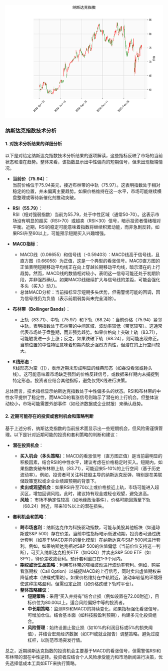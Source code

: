 ![图](NDAQ.png)

### 纳斯达克指数技术分析

#### 1. 对技术分析结果的详细分析
以下是对给定纳斯达克指数技术分析结果的逐项解读，这些指标反映了市场的当前状态和潜在趋势。整体来看，该指数显示出中性偏向的短期信号，但未出现极端情况。

- **当前价（75.94）**：  
  当前价格位于75.94美元，接近布林带的中轨（75.97）。这表明指数处于相对稳定的位置，并未偏离主要趋势。如果价格维持在这一水平，市场可能继续横盘整理或等待新催化剂推动突破。

- **RSI（55.79）**：  
  RSI（相对强弱指数）当前为55.79，处于中性区域（通常50-70）。这表示市场没有明显的超买（RSI>70）或超卖（RSI<30）信号，暗示投资者情绪相对平衡。近期，RSI的稳定可能意味着指数将继续积累动能，而非急剧反转。如果RSI升至60以上，可能预示短期买入兴趣增强。

- **MACD指标**：  
  - MACD线（0.06655）和信号线（-0.59403）：MACD线高于信号线，且直方图（0.66058）为正值，这是一个典型的看涨信号。MACD直方图的正值表明短期移动平均线正在向上穿越长期移动平均线，暗示潜在的上行趋势。然而，MACD线的数值相对较小，表明这一信号可能还处于初期阶段，并非强烈确认。如果MACD线继续扩大与信号线的差距，可能会强化多头（买入）动力。
  - 总体MACD分析：当前指标显示短期多头优势，但需警惕可能的回调，因为信号线仍为负值（表示前期弱势尚未完全消除）。

- **布林带（Bollinger Bands）**：  
  - 上轨（83.71）、中轨（75.97）和下轨（68.24）：当前价格（75.94）紧邻中轨，表明指数处于布林带的中间区域，波动率较低（带宽较窄）。这通常代表市场处于盘整期，而非强势趋势。如果价格向上突破上轨（83.71），可能触发进一步上涨；反之，如果跌破下轨（68.24），则可能出现修正。当前位置的中性特征意味着短期内缺乏强烈方向性，但潜在的上行空间较大。

- **K线形态**：  
  K线形态为空（[]），表示近期未形成明显的经典形态（如吞没看涨或锤头线）。这可能意味着市场缺乏强烈的价格反转信号，或数据采样期内未捕捉到特定形态。投资者应结合其他指标，避免仅凭K线进行决策。

总体而言，技术指标显示纳斯达克指数处于中性偏多头的状态。RSI和布林带的中性水平提供了稳定性，而MACD的看涨信号则暗示了潜在的上行机会。但整体波动较小，市场可能需要外部事件（如经济数据或企业财报）来确认趋势。

#### 2. 近期可能存在的投资或套利机会和策略判断
基于上述分析，纳斯达克指数的当前技术面显示出一些短期机会，但风险需谨慎管理。以下是针对近期可能的投资和套利策略的判断和建议：

- **潜在投资机会**：  
  - **买入机会（多头策略）**：MACD的看涨信号（直方图正值）是当前最明显的积极因素，结合RSI的中性水平，建议考虑在价格稳定时买入。短期内，如果指数突破布林带上轨（83.71），可能迎来5-10%的上行空间（基于历史波动率）。例如，投资者可关注科技股主导的纳斯达克反弹，特别是在美联储政策宽松或企业业绩超预期的背景下。
  - **卖出或观望机会**：如果RSI升至70以上或价格接近上轨，市场可能进入超买区，增加回调风险。此时，建议持有现金或轻仓观望，避免追高。
  - **风险：** 市场不确定性较高（如地缘政治事件），价格可能回落至下轨（68.24）附近，带来10%以上的潜在损失。

- **套利机会和策略**：  
  - **跨市场套利**：纳斯达克作为科技驱动指数，可能与美股其他板块（如道琼斯或S&P 500）存在价差。当前中性指标暗示低波动期，投资者可通过统计套利（如基于MACD差异的量化模型）在纳斯达克与S&P 500间进行套利。例如，如果纳斯达克相对S&P 500的估值偏低（当前价位支持这一判断），可买入纳斯达克相关ETF（如QQQ）并卖出S&P 500 ETF（如SPY），待价差收敛获利。预计套利窗口在1-3个月内。
  - **期权或衍生品策略**：利用布林带的窄幅波动进行波动率套利。例如，购买看涨期权（Call Option）以捕捉MACD的上行信号，同时卖出虚值期权来降低成本（铁蝶式策略）。如果价格维持在中轨附近，波动率较低的环境将使这种策略盈利，但需设定止损（如价格跌破下轨时平仓）。
  - **整体策略建议**：  
    - **短期策略**：采用“买入并持有”结合止损（例如设置在72.00附近），目标价位为80.00以上。适合风险偏好中等的投资者。
    - **中长期策略**：监测RSI和MACD的持续变化，如果指标强化看涨信号，可增加仓位。结合基本面（如科技股盈利预期），构建多元化投资组合。
    - **风险管理**：始终设置止盈止损（如10%的利润目标或5%的损失阈值），并结合宏观经济数据（如CPI或就业报告）调整策略。避免过度杠杆，以防范市场突发行情。

总之，近期纳斯达克指数的投资机会主要基于MACD的看涨信号，但需警惕RSI和布林带的潜在中性逆转。投资者应结合个人风险承受能力和市场新闻进行决策，优先选择低成本工具如ETF来执行策略。
